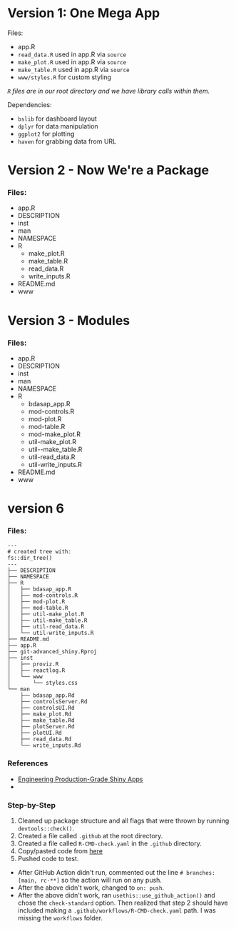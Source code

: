 
# Version 1: One Mega App


Files:
- app.R
- `read_data.R` used in app.R via `source`
- `make_plot.R` used in app.R via `source`
- `make_table.R` used in app.R via `source`
- `www/styles.R` for custom styling

*`R` files are in our root directory and we have library calls within them.*

Dependencies: 
- `bslib` for dashboard layout
- `dplyr` for data manipulation
- `ggplot2` for plotting
- `haven` for grabbing data from URL


# Version 2 - Now We're a Package

### Files:
* app.R
* DESCRIPTION
* inst
* man
* NAMESPACE
* R
  * make_plot.R
  * make_table.R
  * read_data.R
  * write_inputs.R
* README.md
* www

# Version 3 - Modules

### Files: 

* app.R
* DESCRIPTION
* inst
* man
* NAMESPACE
* R
  * bdasap_app.R
  * mod-controls.R
  * mod-plot.R
  * mod-table.R
  * mod-make_plot.R
  * util-make_plot.R
  * util--make_table.R
  * util-read_data.R
  * util-write_inputs.R
* README.md
* www


# version 6

### Files:
```
---
# created tree with:
fs::dir_tree()
---
├── DESCRIPTION
├── NAMESPACE
├── R
│   ├── bdasap_app.R
│   ├── mod-controls.R
│   ├── mod-plot.R
│   ├── mod-table.R
│   ├── util-make_plot.R
│   ├── util-make_table.R
│   ├── util-read_data.R
│   └── util-write_inputs.R
├── README.md
├── app.R
├── git-advanced_shiny.Rproj
├── inst
│   ├── proviz.R
│   ├── reactlog.R
│   └── www
│       └── styles.css
└── man
    ├── bdasap_app.Rd
    ├── controlsServer.Rd
    ├── controlsUI.Rd
    ├── make_plot.Rd
    ├── make_table.Rd
    ├── plotServer.Rd
    ├── plotUI.Rd
    ├── read_data.Rd
    └── write_inputs.Rd
```

### References
- [Engineering Production-Grade Shiny Apps](https://engineering-shiny.org/version-control.html#automated-testing)
- [](https://github.com/rstudio/shiny-workflows)

### Step-by-Step
1. Cleaned up package structure and all flags that were thrown by running `devtools::check()`.
2. Created a file called `.github` at the root directory.
3. Created a file called `R-CMD-check.yaml` in the `.github` directory.
4. Copy/pasted code from [here](https://github.com/rstudio/shiny-workflows#usage)
5. Pushed code to test.
  - After GitHub Action didn't run, commented out the line `# branches: [main, rc-**]` so the action will run on any push.
  - After the above didn't work, changed to `on: push`.
  - After the above didn't work, ran `usethis::use_github_action()` and chose the `check-standard` option. Then realized that step 2 should have included making a `.github/workflows/R-CMD-check.yaml` path. I was missing the `workflows` folder.
